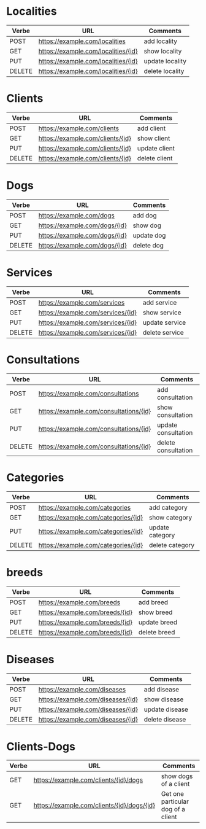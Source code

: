 # Localities
| Verbe  | URL                                 | Comments        |
| ------ | ----------------------------------- | --------------- |
| POST   | https://example.com/localities      | add locality    |
| GET    | https://example.com/localities/{id} | show locality   |
| PUT    | https://example.com/localities/{id} | update locality |
| DELETE | https://example.com/localities/{id} | delete locality |

# Clients
| Verbe  | URL                              | Comments      |
| ------ | -------------------------------- | ------------- |
| POST   | https://example.com/clients      | add client    |
| GET    | https://example.com/clients/{id} | show client   |
| PUT    | https://example.com/clients/{id} | update client |
| DELETE | https://example.com/clients/{id} | delete client |

# Dogs
| Verbe  | URL                           | Comments   |
| ------ | ----------------------------- | ---------- |
| POST   | https://example.com/dogs      | add dog    |
| GET    | https://example.com/dogs/{id} | show dog   |
| PUT    | https://example.com/dogs/{id} | update dog |
| DELETE | https://example.com/dogs/{id} | delete dog |

# Services
| Verbe  | URL                               | Comments       |
| ------ | --------------------------------- | -------------- |
| POST   | https://example.com/services      | add service    |
| GET    | https://example.com/services/{id} | show service   |
| PUT    | https://example.com/services/{id} | update service |
| DELETE | https://example.com/services/{id} | delete service |

# Consultations
| Verbe  | URL                                    | Comments            |
| ------ | -------------------------------------- | ------------------- |
| POST   | https://example.com/consultations      | add consultation    |
| GET    | https://example.com/consultations/{id} | show consultation   |
| PUT    | https://example.com/consultations/{id} | update consultation |
| DELETE | https://example.com/consultations/{id} | delete consultation |

# Categories
| Verbe  | URL                                 | Comments        |
| ------ | ----------------------------------- | --------------- |
| POST   | https://example.com/categories      | add category    |
| GET    | https://example.com/categories/{id} | show category   |
| PUT    | https://example.com/categories/{id} | update category |
| DELETE | https://example.com/categories/{id} | delete category |

# breeds
| Verbe  | URL                             | Comments     |
| ------ | ------------------------------- | ------------ |
| POST   | https://example.com/breeds      | add breed    |
| GET    | https://example.com/breeds/{id} | show breed   |
| PUT    | https://example.com/breeds/{id} | update breed |
| DELETE | https://example.com/breeds/{id} | delete breed |

# Diseases
| Verbe  | URL                               | Comments       |
| ------ | --------------------------------- | -------------- |
| POST   | https://example.com/diseases      | add disease    |
| GET    | https://example.com/diseases/{id} | show disease   |
| PUT    | https://example.com/diseases/{id} | update disease |
| DELETE | https://example.com/diseases/{id} | delete disease |

# Clients-Dogs
| Verbe  | URL                              | Comments      |
| ------ | -------------------------------- | ------------- |
| GET    | https://example.com/clients/{id}/dogs | show dogs of a client   |
| GET    | https://example.com/clients/{id}/dogs/{id} | Get one particular dog of a client  |